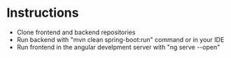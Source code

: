 # Instructions

- Clone frontend and backend repositories
- Run backend with "mvn clean spring-boot:run" command or in your IDE
- Run frontend in the angular develpment server with "ng serve --open"
